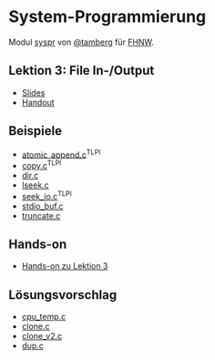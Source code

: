 # System-Programmierung
Modul [syspr]( https://www.fhnw.ch/de/studium/module/6008081) von [@tamberg](https://twitter.com/tamberg) für [FHNW](https://www.fhnw.ch/).

## Lektion 3: File In-/Output
- [Slides](http://www.tamberg.org/fhnw/2019/Syspr03FileIO.pdf)
- [Handout](http://www.tamberg.org/fhnw/2019/Syspr03FileIOHandout.pdf)

## Beispiele
- [atomic_append.c](http://man7.org/tlpi/code/online/dist/fileio/atomic_append.c.html)<sup>TLPI</sup>
- [copy.c](http://man7.org/tlpi/code/online/dist/fileio/copy.c.html)<sup>TLPI</sup>
- [dir.c](dir.c)
- [lseek.c](lseek.c)
- [seek_io.c](http://man7.org/tlpi/code/online/dist/fileio/seek_io.c.html)<sup>TLPI</sup>
- [stdio_buf.c](stdio_buf.c)
- [truncate.c](truncate.c)

## Hands-on
- [Hands-on zu Lektion 3](../../../../fhnw-syspr-work-03/blob/master/README.md)

## Lösungsvorschlag
- [cpu_temp.c](cpu_temp.c)
- [clone.c](clone.c)
- [clone_v2.c](clone_v2.c)
- [dup.c](dup.c)
